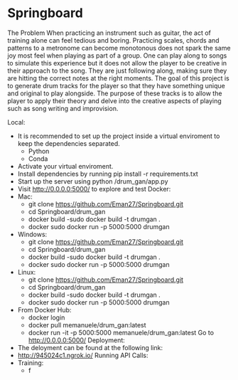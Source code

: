 # Springboard

The Problem
  When practicing an instrument such as guitar, the act of training alone can feel tedious and boring. Practicing scales, chords and patterns to a metronome can become monotonous does not spark the same joy most feel when playing as part of a group. One can play along to songs to simulate this experience but it does not allow the player to be creative in their approach to the song. They are just following along, making sure they are hitting the correct notes at the right moments. The goal of this project is to generate drum tracks for the player so that they have something unique and original to play alongside. The purpose of these tracks is to allow the player to apply their theory and delve into the creative aspects of playing such as song writing and improvision.
  
Local:
 - It is recommended to set up the project inside a virtual enviroment to keep the dependencies separated.
    - Python
    - Conda
 - Activate your virtual enviroment.
 - Install dependencies by running pip install -r requirements.txt
 - Start up the server using python /drum_gan/app.py
 - Visit http://0.0.0.0:5000/ to explore and test
Docker:
  - Mac:
    - git clone https://github.com/Eman27/Springboard.git
    - cd Springboard/drum_gan
    - docker build -sudo docker build -t drumgan .
    - docker sudo docker run -p 5000:5000 drumgan
  - Windows:
    - git clone https://github.com/Eman27/Springboard.git
    - cd Springboard/drum_gan
    - docker build -sudo docker build -t drumgan .
    - docker sudo docker run -p 5000:5000 drumgan
  - Linux:
    - git clone https://github.com/Eman27/Springboard.git
    - cd Springboard/drum_gan
    - docker build -sudo docker build -t drumgan .
    - docker sudo docker run -p 5000:5000 drumgan
 - From Docker Hub:
    - docker login
    - docker pull memanuele/drum_gan:latest
    - docker run -it -p 5000:5000 memanuele/drum_gan:latest
 Go to http://0.0.0.0:5000/
Deployment:
- The deloyment can be found at the following link:
- http://945024c1.ngrok.io/
Running API Calls:
- Training:
  - f
